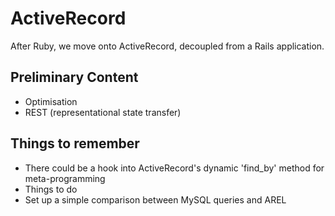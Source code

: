 # ActiveRecord

After Ruby, we move onto ActiveRecord, decoupled from a Rails application.

## Preliminary Content

* Optimisation
* REST (representational state transfer)

## Things to remember

* There could be a hook into ActiveRecord's dynamic 'find_by' method for meta-programming
* Things to do
* Set up a simple comparison between MySQL queries and AREL
